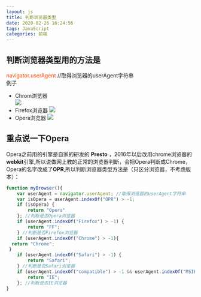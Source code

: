 ```yaml
---
layout: js
title: 判断浏览器类型
date: 2020-02-26 16:24:56
tags: JavaScript
categories: 前端
---
```

<script type="text/javascript" src="/js/bai.js"></script>

## 判断浏览器类型用的方法是
<font color="#f40"> navigator.userAgent </font>  //取得浏览器的userAgent字符串  
例子  
<!-- more -->
- Chrom浏览器  
![](/判断浏览器类型/0.png)
- Firefox浏览器
![](/判断浏览器类型/1.png)
- Opera浏览器
![](/判断浏览器类型/2.png)

## 重点说一下Opera
Opera之前用的引擎是自家的研发的 **Presto**  ，2016年以后改用chrome浏览器的**webkit**引擎,所以说做网上教的正常的浏览器判断，会把Opera判断成Chrome，Opera的名字改成了**OPR**,所以判断浏览器类型方法是（只区分浏览器，不考虑版本）：

```js
function myBrowser(){
    var userAgent = navigator.userAgent; //取得浏览器的userAgent字符串
    var isOpera = userAgent.indexOf("OPR") > -1;
    if (isOpera) {
        return "Opera"
    }; //判断是否Opera浏览器
    if (userAgent.indexOf("Firefox") > -1) {
        return "FF";
    } //判断是否Firefox浏览器
    if (userAgent.indexOf("Chrome") > -1){
  return "Chrome";
 }
    if (userAgent.indexOf("Safari") > -1) {
        return "Safari";
    } //判断是否Safari浏览器
    if (userAgent.indexOf("compatible") > -1 && userAgent.indexOf("MSIE") > -1 && !isOpera) {
        return "IE";
    }; //判断是否IE浏览器
}
```